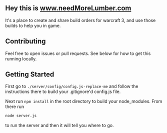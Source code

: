## Hey this is www.needMoreLumber.com

It's a place to create and share build orders for warcraft 3, and use those builds to help you in game.

## Contributing
Feel free to open issues or pull requests. See below for how to get this running locally.

## Getting Started
First go to `./server/config/config.js-replace-me` and follow the instructions there to
build your .gitignore'd config.js file.

Next run `npm install` in the root directory to build your node_modules. From there run

```bash
node server.js
```

to run the server and then it will tell you where to go.

